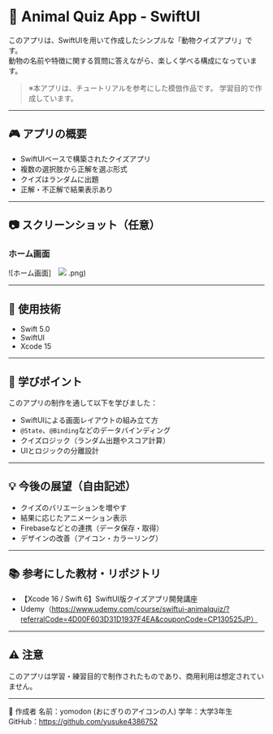 # 🐾 Animal Quiz App - SwiftUI

このアプリは、SwiftUIを用いて作成したシンプルな「動物クイズアプリ」です。  
動物の名前や特徴に関する質問に答えながら、楽しく学べる構成になっています。

> ※本アプリは、チュートリアルを参考にした模倣作品です。
> 学習目的で作成しています。

---

## 🎮 アプリの概要

- SwiftUIベースで構築されたクイズアプリ
- 複数の選択肢から正解を選ぶ形式
- クイズはランダムに出題
- 正解・不正解で結果表示あり

---

## 📷 スクリーンショット（任意）

### ホーム画面
![ホーム画面]　<img src="https://github.com/user-attachments/assets/213fc97b-2cf0-4bbc-9f8e-d708feaecdc3" />
.png)

---

## 🔧 使用技術

- Swift 5.0
- SwiftUI
- Xcode 15

---

## 🧠 学びポイント

このアプリの制作を通して以下を学びました：

- SwiftUIによる画面レイアウトの組み立て方
- `@State`、`@Binding`などのデータバインディング
- クイズロジック（ランダム出題やスコア計算）
- UIとロジックの分離設計

---

## 💡 今後の展望（自由記述）

- クイズのバリエーションを増やす
- 結果に応じたアニメーション表示
- Firebaseなどとの連携（データ保存・取得）
- デザインの改善（アイコン・カラーリング）

---

## 📚 参考にした教材・リポジトリ

- 【Xcode 16 / Swift 6】SwiftUI版クイズアプリ開発講座
- Udemy（https://www.udemy.com/course/swiftui-animalquiz/?referralCode=4D00F603D31D1937F4EA&couponCode=CP130525JP）

---

## ⚠️ 注意

このアプリは学習・練習目的で制作されたものであり、商用利用は想定されていません。

---

📝 作成者
名前：yomodon (おにぎりのアイコンの人)
学年：大学3年生
GitHub：https://github.com/yusuke4386752
